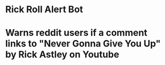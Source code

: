 # Rick Roll Alert Bot
# Warns reddit users if a comment links to "Never Gonna Give You Up" by Rick Astley on Youtube